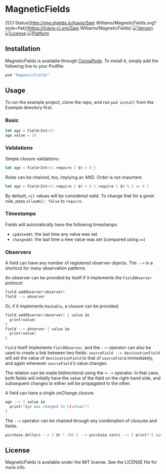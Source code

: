 # MagneticFields

[![CI Status](http://img.shields.io/travis/Sam Williams/MagneticFields.svg?style=flat)](https://travis-ci.org/Sam Williams/MagneticFields)
[![Version](https://img.shields.io/cocoapods/v/MagneticFields.svg?style=flat)](http://cocoapods.org/pods/MagneticFields)
[![License](https://img.shields.io/cocoapods/l/MagneticFields.svg?style=flat)](http://cocoapods.org/pods/MagneticFields)
[![Platform](https://img.shields.io/cocoapods/p/MagneticFields.svg?style=flat)](http://cocoapods.org/pods/MagneticFields)

## Installation

MagneticFields is available through [CocoaPods](http://cocoapods.org). To install
it, simply add the following line to your Podfile:

```ruby
pod "MagneticFields"
```

## Usage

To run the example project, clone the repo, and run `pod install` from the Example directory first.

### Basic

```swift
let age = Field<Int>()
age.value = 10
```

### Validations

Simple closure validations:

```swift
let age = Field<Int>().require { $0 > 0 }
```

Rules can be chained, too, implying an AND.  Order is not important.

```swift
let age = Field<Int>().require { $0 > 0 }.require { $0 % 2 == 0 }
```

By default, `nil` values will be considered valid.  To change that for a given rule, pass `allowNil: false` to `require`.

### Timestamps

Fields will automatically have the following timestamps:
* `updatedAt`: the last time any value was set
* `changedAt`: the last time a new value was set (compared using `==`)

### Observers

A field can have any number of registered observer objects.  The `-->` is a shortcut for many observation patterns.

An observer can be provided by itself if it implements the `FieldObserver` protocol:

```swift
field.addObserver(observer)
field --> observer
```

Or, if it implements `Hashable`, a closure can be provided:
```swift
field.addObserver(observer) { value in
  print(value)
}
field --> observer { value in
  print(value)
}
```

`Field` itself implements `FieldObserver`, and the `-->` operator can also be used to create a link between two fields.  `sourceField --> destinationField` will set the value of `destinationField` to that of `sourceField` immediately, and again whenever `sourceField`'s value changes.

The relation can be made bidirectional using the `<-->` operator.  In that case, both fields will initially have the value of the field on the right-hand side, and subsequent changes to either will be propagated to the other.

A field can have a single onChange closure.

```swift
age --> { value in 
  print("Age was changed to \(value)")
}
```

The `-->` operator can be chained through any combination of closures and fields.

```swift
purchase.dollars --> { $0 * 100 } --> purchase.cents --> { print("I spent \($0) cents") }
```

## License

MagneticFields is available under the MIT license. See the LICENSE file for more info.

